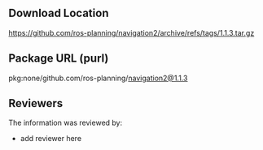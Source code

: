 ## Download Location

https://github.com/ros-planning/navigation2/archive/refs/tags/1.1.3.tar.gz

## Package URL (purl)

pkg:none/github.com/ros-planning/navigation2@1.1.3

## Reviewers

The information was reviewed by:

* add reviewer here